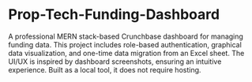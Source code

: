 # Prop-Tech-Funding-Dashboard
A professional MERN stack-based Crunchbase dashboard for managing funding data. This project includes role-based authentication, graphical data visualization, and one-time data migration from an Excel sheet. The UI/UX is inspired by  dashboard screenshots, ensuring an intuitive experience. Built as a local tool, it does not require hosting.
